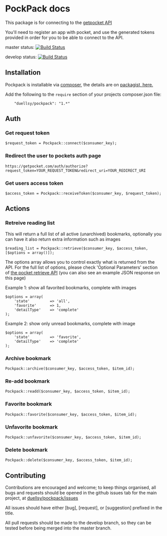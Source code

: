 # PockPack docs

This package is for connecting to the [getpocket API](http://getpocket.com/developer/)

You'll need to register an app with pocket, and use the generated tokens provided in order for you to be able to connect to the API.

master status: [![Build Status](https://travis-ci.org/duellsy/pockpack.png?branch=master)](https://travis-ci.org/duellsy/pockpack)

develop status: [![Build Status](https://travis-ci.org/duellsy/pockpack.png?branch=develop)](https://travis-ci.org/duellsy/pockpack)

## Installation

Pockpack is installable via [composer](http://getcomposer.org/doc/00-intro.md), the details are on [packagist, here.](https://packagist.org/packages/duellsy/pockpack)

Add the following to the `require` section of your projects composer.json file:
```
    "duellsy/pockpack": "1.*"
```

## Auth

### Get request token

```
$request_token = Pockpack::connect($consumer_key);
```

### Redirect the user to pockets auth page

```
https://getpocket.com/auth/authorize?request_token=YOUR_REQUEST_TOKEN&redirect_uri=YOUR_REDIRECT_URI
```

### Get users access token

```
$access_token = Pockpack::receiveToken($consumer_key, $request_token);
```

## Actions

### Retreive reading list
This will return a full list of all active (unarchived) bookmarks, optionally
you can have it also return extra information such as images

```
$reading_list = Pockpack::retrieve($consumer_key, $access_token, [$options = array()]);
```

The options array allows you to control exactly what is returned from the API.
For the full list of options, please check 'Optional Parameters' section of [the pocket retrieve API](http://getpocket.com/developer/docs/v3/retrieve) (you can also see an example JSON response on this page)

Example 1: show all favorited bookmarks, complete with images
```
$options = array(
    'state'         => 'all',
    'favorite'      => 1,
    'detailType'    => 'complete'
);
```

Example 2: show only unread bookmarks, complete with image
```
$options = array(
    'state'         => 'favorite',
    'detailType'    => 'complete'
);
```

### Archive bookmark

```
Pockpack::archive($consumer_key, $access_token, $item_id);
```

### Re-add bookmark

```
Pockpack::readd($consumer_key, $access_token, $item_id);
```

### Favorite bookmark

```
Pockpack::favorite($consumer_key, $access_token, $item_id);
```

### Unfavorite bookmark

```
Pockpack::unfavorite($consumer_key, $access_token, $item_id);
```

### Delete bookmark

```
Pockpack::delete($consumer_key, $access_token, $item_id);
```


## Contributing

Contributions are encouraged and welcome; to keep things organised, all bugs and requests should be
opened in the github issues tab for the main project, at [duellsy/pockpack/issues](https://github.com/duellsy/pockpack/issues)

All issues should have either [bug], [request], or [suggestion] prefixed in the title.

All pull requests should be made to the develop branch, so they can be tested before being merged into the master branch.
